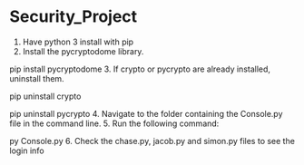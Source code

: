 # Security_Project

1. Have python 3 install with pip
2. Install the pycryptodome library.
  
  pip install pycryptodome
3. If crypto or pycrypto are already installed, uninstall them.
  
  pip uninstall crypto
  
  pip uninstall pycrypto
4. Navigate to the folder containing the Console.py file in the command line.
5. Run the following command:
  
  py Console.py
6. Check the chase.py, jacob.py and simon.py files to see the login info
